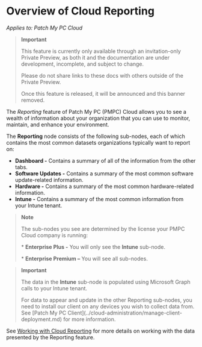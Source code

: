 # Overview of Cloud Reporting

_Applies to: Patch My PC Cloud_

> **Important**
>
> This feature is currently only available through an invitation-only Private Preview, as both it and the documentation are under development, incomplete, and subject to change.
>
> Please do not share links to these docs with others outside of the Private Preview.
>
> Once this feature is released, it will be announced and this banner removed.

The _Reporting_ feature of Patch My PC (PMPC) Cloud allows you to see a wealth of information about your organization that you can use to monitor, maintain, and enhance your environment.

The **Reporting** node consists of the following sub-nodes, each of which contains the most common datasets organizations typically want to report on:

* **Dashboard -** Contains a summary of all of the information from the other tabs.
* **Software Updates -** Contains a summary of the most common software update-related information.
* **Hardware -** Contains a summary of the most common hardware-related information.
* **Intune -** Contains a summary of the most common information from your Intune tenant.

> **Note**
>
> The sub-nodes you see are determined by the license your PMPC Cloud company is running:
>
> \* **Enterprise Plus -** You will only see the **Intune** sub-node.
>
> \* **Enterprise Premium –** You will see all sub-nodes.

> **Important**
>
> The data in the **Intune** sub-node is populated using Microsoft Graph calls to your Intune tenant.
>
> For data to appear and update in the other Reporting sub-nodes, you need to install our client on any devices you wish to collect data from. See \[Patch My PC Client]\(../cloud-administration/manage-client-deployment.md) for more information.

See [Working with Cloud Reporting](working-with-cloud-reporting.md) for more details on working with the data presented by the Reporting feature.